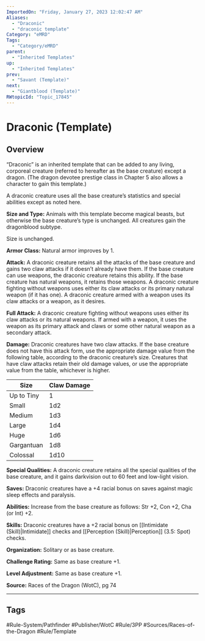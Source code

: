```yaml
---
ImportedOn: "Friday, January 27, 2023 12:02:47 AM"
Aliases:
  - "Draconic"
  - "draconic template"
Category: "eMRD"
Tags:
  - "Category/eMRD"
parent:
  - "Inherited Templates"
up:
  - "Inherited Templates"
prev:
  - "Savant (Template)"
next:
  - "Giantblood (Template)"
RWtopicId: "Topic_17845"
---
```

# Draconic (Template)
## Overview
“Draconic” is an inherited template that can be added to any living, corporeal creature (referred to hereafter as the base creature) except a dragon. (The dragon devotee prestige class in Chapter 5 also allows a character to gain this template.)

A draconic creature uses all the base creature’s statistics and special abilities except as noted here.

**Size and Type:** Animals with this template become magical beasts, but otherwise the base creature’s type is unchanged. All creatures gain the dragonblood subtype.

Size is unchanged.

**Armor Class:** Natural armor improves by 1.

**Attack:** A draconic creature retains all the attacks of the base creature and gains two claw attacks if it doesn’t already have them. If the base creature can use weapons, the draconic creature retains this ability. If the base creature has natural weapons, it retains those weapons. A draconic creature fighting without weapons uses either its claw attacks or its primary natural weapon (if it has one). A draconic creature armed with a weapon uses its claw attacks or a weapon, as it desires.

**Full Attack:** A draconic creature fighting without weapons uses either its claw attacks or its natural weapons. If armed with a weapon, it uses the weapon as its primary attack and claws or some other natural weapon as a secondary attack.

**Damage:** Draconic creatures have two claw attacks. If the base creature does not have this attack form, use the appropriate damage value from the following table, according to the draconic creature’s size. Creatures that have claw attacks retain their old damage values, or use the appropriate value from the table, whichever is higher.


| **Size** | **Claw Damage** |
|---|---|
| Up to Tiny | 1 |
| Small | 1d2 |
| Medium | 1d3 |
| Large | 1d4 |
| Huge | 1d6 |
| Gargantuan | 1d8 |
| Colossal | 1d10 |

**Special Qualities:** A draconic creature retains all the special qualities of the base creature, and it gains darkvision out to 60 feet and low-light vision.

**Saves:** Draconic creatures have a +4 racial bonus on saves against magic sleep effects and paralysis.

**Abilities:** Increase from the base creature as follows: Str +2, Con +2, Cha (or Int) +2.

**Skills:** Draconic creatures have a +2 racial bonus on [[Intimidate (Skill)|Intimidate]] checks and [[Perception (Skill)|Perception]] (3.5: Spot) checks.

**Organization:** Solitary or as base creature.

**Challenge Rating:** Same as base creature +1.

**Level Adjustment:** Same as base creature +1.

**Source:** Races of the Dragon (WotC), pg 74


---
## Tags
#Rule-System/Pathfinder #Publisher/WotC #Rule/3PP #Sources/Races-of-the-Dragon #Rule/Template

